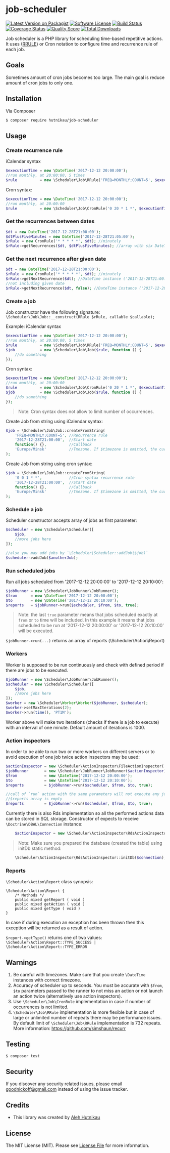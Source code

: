 # job-scheduler

[![Latest Version on Packagist][ico-version]][link-packagist]
[![Software License][ico-license]](LICENSE.md)
[![Build Status][ico-travis]][link-travis]
[![Coverage Status][ico-scrutinizer]][link-scrutinizer]
[![Quality Score][ico-code-quality]][link-code-quality]
[![Total Downloads][ico-downloads]][link-downloads]

Job scheduler is a PHP library for scheduling time-based repetitive actions.
It uses ([RRULE](https://tools.ietf.org/html/rfc5545)) or Cron notation to configure time and recurrence rule of each job.  


## Goals

Sometimes amount of cron jobs becomes too large. 
The main goal is reduce amount of cron jobs to only one.  

## Installation

Via Composer

```bash
$ composer require hutnikau/job-scheduler
```

## Usage

### Create recurrence rule

iCalendar syntax
```php
$executionTime = new \DateTime('2017-12-12 20:00:00');
//run monthly, at 20:00:00, 5 times
$rule          = new \Scheduler\Job\RRule('FREQ=MONTHLY;COUNT=5', $executionTime);
```

Cron syntax:
```php
$executionTime = new \DateTime('2017-12-12 20:00:00');
//run monthly, at 20:00:00
$rule          = new \Scheduler\Job\CronRule('0 20 * 1 *', $executionTime);
```

### Get the recurrences between dates

```php
$dt = new DateTime('2017-12-28T21:00:00');
$dtPlusFiveMinutes = new DateTime('2017-12-28T21:05:00');
$rRule = new CronRule('* * * * *', $dt); //minutely
$rRule->getRecurrences($dt, $dtPlusFiveMinutes); //array with six DateTime instances from '2017-12-28T21:00:00' to '2017-12-28T21:05:00'
```

### Get the next recurrence after given date

```php
$dt = new DateTime('2017-12-28T21:00:00');
$rRule = new CronRule('* * * * *', $dt); //minutely
$rRule->getNextRecurrence($dt); //DateTime instance ('2017-12-28T21:00:00')
//not including given date
$rRule->getNextRecurrence($dt, false); //DateTime instance ('2017-12-28T21:01:00')
```

### Create a job
Job constructor have the following signature:
`\Scheduler\Job\Job::__construct(RRule $rRule, callable $callable);`

Example:
iCalendar syntax
```php
$executionTime = new \DateTime('2017-12-12 20:00:00');
//run monthly, at 20:00:00, 5 times
$rule          = new \Scheduler\Job\RRule('FREQ=MONTHLY;COUNT=5', $executionTime);
$job           = new \Scheduler\Job\Job($rule, function () {
    //do something
});
```

Cron syntax:
```php
$executionTime = new \DateTime('2017-12-12 20:00:00');
//run monthly, at 20:00:00
$rule          = new \Scheduler\Job\CronRule('0 20 * 1 *', $executionTime);
$job           = new \Scheduler\Job\Job($rule, function () {
    //do something
});
```

> Note: Cron syntax does not allow to limit number of occurrences.

Create Job from string using iCalendar syntax:
```php
$job = \Scheduler\Job\Job::createFromString(
    'FREQ=MONTHLY;COUNT=5', //Recurrence rule 
    '2017-12-28T21:00:00',  //Start date
    function() {},          //Callback
    'Europe/Minsk'          //Tmezone. If $timezone is omitted, the current timezone will be used
);
```

Create Job from string using cron syntax:

```php
$job = \Scheduler\Job\Job::createFromString(
    '0 0 1 * *',            //Cron syntax recurrence rule 
    '2017-12-28T21:00:00',  //Start date
    function() {},          //Callback
    'Europe/Minsk'          //Tmezone. If $timezone is omitted, the current timezone will be used
);
```

### Schedule a job

Scheduler constructor accepts array of jobs as first parameter:

```php
$scheduler = new \Scheduler\Scheduler([
    $job,
    //more jobs here
]);

//also you may add jobs by `\Scheduler\Scheduler::addJob($job)`
$scheduler->addJob($anotherJob);
```

### Run scheduled jobs 

Run all jobs scheduled from '2017-12-12 20:00:00' to '2017-12-12 20:10:00':

```php
$jobRunner = new \Scheduler\JobRunner\JobRunner();
$from      = new \DateTime('2017-12-12 20:00:00');
$to        = new \DateTime('2017-12-12 20:10:00');
$reports   = $jobRunner->run($scheduler, $from, $to, true);
```

> Note: the last `true` parameter means that jobs scheduled exactly at `from` or `to` time will be included.
> In this example it means that jobs scheduled to be run at '2017-12-12 20:00:00' or '2017-12-12 20:10:00' will be executed.

`$jobRunner->run(...)` returns an array of reports (\Scheduler\Action\Report)

### Workers

Worker is supposed to be run continuously and check with defined period if there are jobs to be executed.

```php
$jobRunner = new \Scheduler\JobRunner\JobRunner();
$scheduler = new \Scheduler\Scheduler([
    $job,
    //more jobs here
]);
$worker = new \Scheduler\Worker\Worker($jobRunner, $scheduler);
$worker->setMaxIterations(2);
$worker->run(time(), 'PT1M');
```

Worker above will make two iterations (checks if there is a job to execute) with an interval of one minute.
Default amount of iterations is 1000.

### Action inspectors

In order to be able to run two or more workers on different servers or to avoid execution of one job twice action inspectors may be used:

```php
$actionInspector = new \Scheduler\ActionInspector\FileActionInspector('pathToFile');
$jobRunner       = new \Scheduler\JobRunner\JobRunner($actionInspector);
$from            = new \DateTime('2017-12-12 20:00:00');
$to              = new \DateTime('2017-12-12 20:10:00');
$reports         = $jobRunner->run($scheduler, $from, $to, true);

//call of `run` action with the same parameters will not execute any jobs because they already logged by inspecor as finished
//$reports array is empty
$reports         = $jobRunner->run($scheduler, $from, $to, true);
```

Currently there is also Rds implementation so all the performed actions data can be stored in SQL storage.
Constructor of expects to receive `\Doctrine\DBAL\Connection` instance:
```php
    $actionInspector = new \Scheduler\ActionInspector\RdsActionInspector($connection);
```
> Note: Make sure you prepared the database (created the table) using initDb static method:
```php
    \Scheduler\ActionInspector\RdsActionInspector::initDb($connection);
```


### Reports

`\Scheduler\Action\Report` class synopsis: 

```
\Scheduler\Action\Report {
    /* Methods */
    public mixed getReport ( void )
    public mixed getAction ( void )
    public mixed getType ( void )
}
```

In case if during execution an exception has been thrown then this exception will be returned as a result of action.

`$report->getType()` returns one of two values: `\Scheduler\Action\Report::TYPE_SUCCESS | \Scheduler\Action\Report::TYPE_ERROR`
  

## Warnings

1. Be careful with timezones. Make sure that you create `\DateTime` instances with correct timezone.
2. Accuracy of scheduler up to seconds. You must be accurate with `$from`, `$to` parameters passed to the runner to not miss an action or not launch an action twice (alternatively use action inspectors).   
3. Use `\Scheduler\Job\CronRule` implementation in case if number of occurrences is not limited. 
4. `\Scheduler\Job\RRule` implementation is more flexible but in case of large or unlimited number of repeats there may be performance issues. By default limit of `\Scheduler\Job\RRule` implementation is 732 repeats. More information: https://github.com/simshaun/recurr

## Testing

```bash
$ composer test
```

## Security

If you discover any security related issues, please email goodnickoff@gmail.com instead of using the issue tracker.

## Credits

- This library was created by [Aleh Hutnikau](https://github.com/hutnikau)  

## License

The MIT License (MIT). Please see [License File](LICENSE.md) for more information.

[ico-version]: https://img.shields.io/packagist/v/hutnikau/job-scheduler.svg?style=flat-square
[ico-license]: https://img.shields.io/badge/license-MIT-brightgreen.svg?style=flat-square
[ico-travis]: https://img.shields.io/travis/hutnikau/job-scheduler/master.svg?style=flat-square
[ico-scrutinizer]: https://img.shields.io/scrutinizer/coverage/g/hutnikau/job-scheduler.svg?style=flat-square
[ico-code-quality]: https://img.shields.io/scrutinizer/g/hutnikau/job-scheduler.svg?style=flat-square
[ico-downloads]: https://img.shields.io/packagist/dt/hutnikau/job-scheduler.svg?style=flat-square

[link-packagist]: https://packagist.org/packages/hutnikau/job-scheduler
[link-travis]: https://travis-ci.org/hutnikau/job-scheduler
[link-scrutinizer]: https://scrutinizer-ci.com/g/hutnikau/job-scheduler/code-structure
[link-code-quality]: https://scrutinizer-ci.com/g/hutnikau/job-scheduler
[link-downloads]: https://packagist.org/packages/hutnikau/job-scheduler
[link-author]: https://github.com/hutnikau
